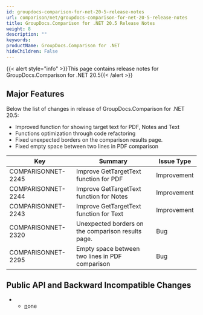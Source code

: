 ```yaml
---
id: groupdocs-comparison-for-net-20-5-release-notes
url: comparison/net/groupdocs-comparison-for-net-20-5-release-notes
title: GroupDocs.Comparison for .NET 20.5 Release Notes
weight: 8
description: ""
keywords: 
productName: GroupDocs.Comparison for .NET
hideChildren: False
---
```

{{< alert style="info" >}}This page contains release notes for GroupDocs.Comparison for .NET 20.5{{< /alert >}}

## Major Features

Below the list of changes in release of GroupDocs.Comparison for .NET 20.5:

*   Improved function for showing target text for PDF, Notes and Text
*   Functions optimization through code refactoring
*   Fixed unexpected borders on the comparison results page.
*   Fixed empty space between two lines in PDF comparison

| Key | Summary | Issue Type |
| --- | --- | --- |
| COMPARISONNET-2245 | Improve GetTargetText function for PDF | Improvement |
| COMPARISONNET-2244 | Improve GetTargetText function for Notes | Improvement |
| COMPARISONNET-2243 | Improve GetTargetText function for Text | Improvement |
| COMPARISONNET-2320 | Unexpected borders on the comparison results page. | Bug |
| COMPARISONNET-2295 | Empty space between two lines in PDF comparison | Bug |

## Public API and Backward Incompatible Changes

*   *   [n](https://wiki.lisbon.dynabic.com/display/comparison/20.4+Public+API+Changes+.NET)one
